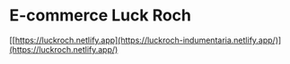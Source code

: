 # E-commerce Luck Roch

[[https://luckroch.netlify.app](https://luckroch-indumentaria.netlify.app/)](https://luckroch.netlify.app/)
